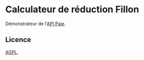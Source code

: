 Calculateur de réduction Fillon
===============================

Démonstrateur de l'[API Paie](http://paie.sgmap.fr).


Licence
------

[AGPL](http://www.gnu.org/licenses/agpl.html).
